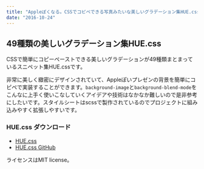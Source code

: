```yaml
---
title: "Appleぽくなる。CSSでコピペできる写真みたいな美しいグラデーション集HUE.css -『CSS3』"
date: "2016-10-24"
---
```


## 49種類の美しいグラデーション集HUE.css

CSSで簡単にコピーペーストできる美しいグラデーションが49種類まとまっているスニペット集HUE.cssです。

非常に美しく緻密にデザインされていて、Appleぽいプレゼンの背景を簡単にコピペで実装することができます。`background-image`と`background-blend-mode`をこんなに上手く使いこなしていくアイデアや技術はなかなか難しいので是非参考にしたいです。スタイルシートはscssで製作されているのでプロジェクトに組み込みやすく拡張しやすいです。

### HUE.css ダウンロード

- [HUE.css](https://github.com/evankarageorgos/hue)
- [HUE.css GitHub](http://evankarageorgos.github.io/hue/index.html)

ライセンスはMIT license。
